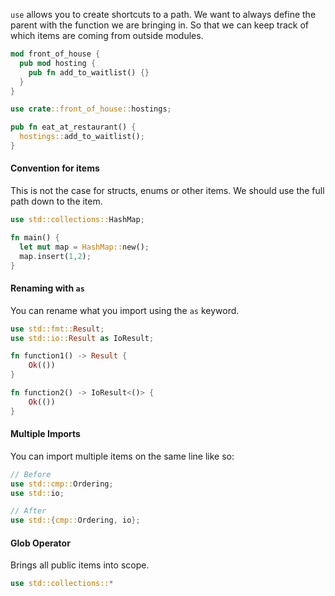 `use` allows you to create shortcuts to a path. We want to always define the parent with the function we are bringing in. So that we can keep track of which items are coming from outside modules.

```rust
mod front_of_house {
  pub mod hosting {
    pub fn add_to_waitlist() {}
  }
}

use crate::front_of_house::hostings;

pub fn eat_at_restaurant() {
  hostings::add_to_waitlist();
}
```

#### Convention for items
This is not the case for structs, enums or other items. We should use the full path down to the item.

```rust
use std::collections::HashMap;

fn main() {
  let mut map = HashMap::new();
  map.insert(1,2);
}
```

#### Renaming with `as`
You can rename what you import using the `as` keyword.

```rust
use std::fmt::Result;
use std::io::Result as IoResult;

fn function1() -> Result {
    Ok(())
}

fn function2() -> IoResult<()> {
    Ok(())
}
```

#### Multiple Imports
You can import multiple items on the same line like so:

```rust
// Before
use std::cmp::Ordering;
use std::io;

// After
use std::{cmp::Ordering, io};
```

#### Glob Operator
Brings all public items into scope.

```rust
use std::collections::*
```